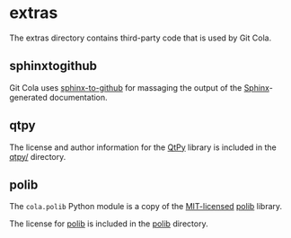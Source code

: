 # extras

The extras directory contains third-party code that is used
by Git Cola.

## sphinxtogithub

Git Cola uses
[sphinx-to-github](https://github.com/michaeljones/sphinx-to-github)
for massaging the output of the
[Sphinx](https://github.com/sphinx-doc/sphinx)-generated documentation.


## qtpy

The license and author information for the
[QtPy](https://github.com/spyder-ide/qtpy) library is included in the
[qtpy/](qtpy) directory.


## polib

The `cola.polib` Python module is a copy of the [MIT-licensed](LICENSE.polib)
[polib](https://github.com/izimobil/polib) library.

The license for [polib](https://github.com/izimobil/polib) is included
in the [polib](polib) directory.
